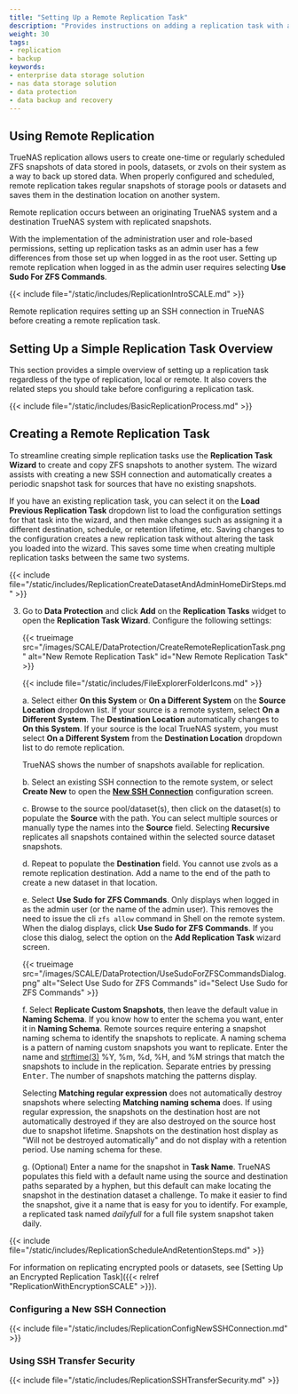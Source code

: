 ```yaml
---
title: "Setting Up a Remote Replication Task"
description: "Provides instructions on adding a replication task with a remote system."
weight: 30
tags:
- replication
- backup
keywords:
- enterprise data storage solution
- nas data storage solution
- data protection
- data backup and recovery
---
```



## Using Remote Replication
TrueNAS replication allows users to create one-time or regularly scheduled ZFS snapshots of data stored in pools, datasets, or zvols on their system as a way to back up stored data.
When properly configured and scheduled, remote replication takes regular snapshots of storage pools or datasets and saves them in the destination location on another system.

Remote replication occurs between an originating TrueNAS system and a destination TrueNAS system with replicated snapshots.

With the implementation of the administration user and role-based permissions, setting up replication tasks as an admin user has a few differences from those set up when logged in as the root user.
Setting up remote replication when logged in as the admin user requires selecting **Use Sudo For ZFS Commands**.

{{< include file="/static/includes/ReplicationIntroSCALE.md" >}}

Remote replication requires setting up an SSH connection in TrueNAS before creating a remote replication task.

## Setting Up a Simple Replication Task Overview
This section provides a simple overview of setting up a replication task regardless of the type of replication, local or remote.
It also covers the related steps you should take before configuring a replication task.

{{< include file="/static/includes/BasicReplicationProcess.md" >}}

## Creating a Remote Replication Task
To streamline creating simple replication tasks use the **Replication Task Wizard** to create and copy ZFS snapshots to another system.
The wizard assists with creating a new SSH connection and automatically creates a periodic snapshot task for sources that have no existing snapshots.

If you have an existing replication task, you can select it on the **Load Previous Replication Task** dropdown list to load the configuration settings for that task into the wizard, and then make changes such as assigning it a different destination, schedule, or retention lifetime, etc.
Saving changes to the configuration creates a new replication task without altering the task you loaded into the wizard.
This saves some time when creating multiple replication tasks between the same two systems.

{{< include file="/static/includes/ReplicationCreateDatasetAndAdminHomeDirSteps.md" >}}

3. Go to **Data Protection** and click **Add** on the **Replication Tasks** widget to open the **Replication Task Wizard**. Configure the following settings:

   {{< trueimage src="/images/SCALE/DataProtection/CreateRemoteReplicationTask.png" alt="New Remote Replication Task" id="New Remote Replication Task" >}}

   {{< include file="/static/includes/FileExplorerFolderIcons.md" >}}

   a. Select either **On this System** or **On a Different System** on the **Source Location** dropdown list.
      If your source is a remote system, select **On a Different System**. The **Destination Location** automatically changes to **On this System**.
      If your source is the local TrueNAS system, you must select **On a Different System** from the **Destination Location** dropdown list to do remote replication.

      TrueNAS shows the number of snapshots available for replication.

   b. Select an existing SSH connection to the remote system, or select **Create New** to open the **[New SSH Connection](#configuring-a-new-ssh-connection)** configuration screen.

   c. Browse to the source pool/dataset(s), then click on the dataset(s) to populate the **Source** with the path.
      You can select multiple sources or manually type the names into the **Source** field.
      Selecting **Recursive** replicates all snapshots contained within the selected source dataset snapshots.

   d. Repeat to populate the **Destination** field.
      You cannot use zvols as a remote replication destination. Add a name to the end of the path to create a new dataset in that location.
  
   e. Select **Use Sudo for ZFS Commands**. Only displays when logged in as the admin user (or the name of the admin user).
      This removes the need to issue the cli `zfs allow` command in Shell on the remote system.
      When the dialog displays, click **Use Sudo for ZFS Commands**. If you close this dialog, select the option on the **Add Replication Task** wizard screen.

   {{< trueimage src="/images/SCALE/DataProtection/UseSudoForZFSCommandsDialog.png" alt="Select Use Sudo for ZFS Commands" id="Select Use Sudo for ZFS Commands" >}}

   f. Select **Replicate Custom Snapshots**, then leave the default value in **Naming Schema**.
      If you know how to enter the schema you want, enter it in **Naming Schema**.
      Remote sources require entering a snapshot naming schema to identify the snapshots to replicate.
      A naming schema is a pattern of naming custom snapshots you want to replicate.
      Enter the name and [strftime(3)](https://man7.org/linux/man-pages/man3/strftime.3.html) %Y, %m, %d, %H, and %M strings that match the snapshots to include in the replication. Separate entries by pressing <kbd>Enter</kbd>. The number of snapshots matching the patterns display.

      Selecting **Matching regular expression** does not automatically destroy snapshots where selecting **Matching naming schema** does.
      If using regular expression, the snapshots on the destination host are not automatically destroyed if they are also destroyed on the source host due to snapshot lifetime.
      Snapshots on the destination host display as "Will not be destroyed automatically" and do not display with a retention period.
      Use naming schema for these.

   g. (Optional) Enter a name for the snapshot in **Task Name**.
      TrueNAS populates this field with a default name using the source and destination paths separated by a hyphen, but this default can make locating the snapshot in the destination dataset a challenge.
      To make it easier to find the snapshot, give it a name that is easy for you to identify. For example, a replicated task named *dailyfull* for a full file system snapshot taken daily.

{{< include file="/static/includes/ReplicationScheduleAndRetentionSteps.md" >}}

For information on replicating encrypted pools or datasets, see [Setting Up an Encrypted Replication Task]({{< relref "ReplicationWithEncryptionSCALE" >}}).

### Configuring a New SSH Connection

{{< include file="/static/includes/ReplicationConfigNewSSHConnection.md" >}}

### Using SSH Transfer Security

{{< include file="/static/includes/ReplicationSSHTransferSecurity.md" >}}